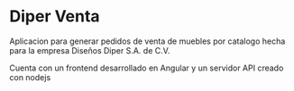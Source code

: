 # Diper Venta

Aplicacion para generar pedidos de venta de muebles por catalogo hecha para la empresa Diseños Diper S.A. de C.V.

Cuenta con un frontend desarrollado en Angular y un servidor API creado con nodejs
